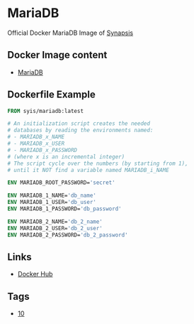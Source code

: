 # MariaDB

Official Docker MariaDB Image of [Synapsis](https://syis.eu)

## Docker Image content

- [MariaDB](https://mariadb.org/)

## Dockerfile Example

```dockerfile
FROM syis/mariadb:latest

# An initialization script creates the needed
# databases by reading the environments named:
# - MARIADB_x_NAME
# - MARIADB_x_USER
# - MARIADB_x_PASSWORD
# (where x is an incremental integer)
# The script cycle over the numbers (by starting from 1),
# until it NOT find a variable named MARIADB_i_NAME

ENV MARIADB_ROOT_PASSWORD='secret'

ENV MARIADB_1_NAME='db_name'
ENV MARIADB_1_USER='db_user'
ENV MARIADB_1_PASSWORD='db_password'

ENV MARIADB_2_NAME='db_2_name'
ENV MARIADB_2_USER='db_2_user'
ENV MARIADB_2_PASSWORD='db_2_password'
```

## Links

- [Docker Hub](https://hub.docker.com/r/syis/mariadb)

## Tags

- [10](https://github.com/synapsis-official/docker_mariadb/tree/10)

